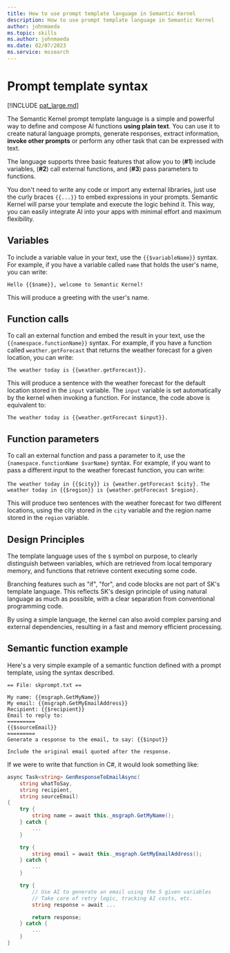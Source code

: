 ```yaml
---
title: How to use prompt template language in Semantic Kernel
description: How to use prompt template language in Semantic Kernel
author: johnmaeda
ms.topic: skills
ms.author: johnmaeda
ms.date: 02/07/2023
ms.service: mssearch
---
```

# Prompt template syntax

[!INCLUDE [pat_large.md](../includes/pat_large.md)]

The Semantic Kernel prompt template language is a simple and powerful way to
define and compose AI functions **using plain text**.
You can use it to create natural language prompts, generate responses, extract
information, **invoke other prompts** or perform any other task that can be
expressed with text.

The language supports three basic features that allow you to (**#1**) include
variables, (**#2**) call external functions, and (**#3**) pass parameters to functions.

You don't need to write any code or import any external libraries, just use the
curly braces `{{...}}` to embed expressions in your prompts.
Semantic Kernel will parse your template and execute the logic behind it.
This way, you can easily integrate AI into your apps with minimal effort and
maximum flexibility.

## Variables

To include a variable value in your text, use the `{{$variableName}}` syntax.
For example, if you have a variable called `name` that holds the user's name,
you can write:

```Hello {{$name}}, welcome to Semantic Kernel!```

This will produce a greeting with the user's name.

## Function calls

To call an external function and embed the result in your text, use the
`{{namespace.functionName}}` syntax.
For example, if you have a function called `weather.getForecast` that returns
the weather forecast for a given location, you can write:

```The weather today is {{weather.getForecast}}.```

This will produce a sentence with the weather forecast for the default location
stored in the `input` variable.
The `input` variable is set automatically by the kernel when invoking a function.
For instance, the code above is equivalent to:

```The weather today is {{weather.getForecast $input}}.```

## Function parameters

To call an external function and pass a parameter to it, use the
`{namespace.functionName $varName}` syntax.
For example, if you want to pass a different input to the weather forecast
function, you can write:

```The weather today in {{$city}} is {weather.getForecast $city}.```
```The weather today in {{$region}} is {weather.getForecast $region}.```

This will produce two sentences with the weather forecast for two different
locations, using the city stored in the `city` variable and the region name
stored in the `region` variable.

## Design Principles

The template language uses of the `$` symbol on purpose, to clearly distinguish
between variables, which are retrieved from local temporary memory, and
functions that retrieve content executing some code.

Branching features such as "if", "for", and code blocks are not part of SK's
template language. This reflects SK's design principle of using natural language
as much as possible, with a clear separation from conventional programming code.

By using a simple language, the kernel can also avoid complex parsing and
external dependencies, resulting in a fast and memory efficient processing.

## Semantic function example

Here's a very simple example of a semantic function defined with a prompt
template, using the syntax described.

`== File: skprompt.txt ==`

```
My name: {{msgraph.GetMyName}}
My email: {{msgraph.GetMyEmailAddress}}
Recipient: {{$recipient}}
Email to reply to:
=========
{{$sourceEmail}}
=========
Generate a response to the email, to say: {{$input}}

Include the original email quoted after the response.
```

If we were to write that function in C#, it would look something like:

```csharp
async Task<string> GenResponseToEmailAsync(
    string whatToSay,
    string recipient,
    string sourceEmail)
{
    try {
        string name = await this._msgraph.GetMyName();
    } catch {
        ...
    }

    try {
        string email = await this._msgraph.GetMyEmailAddress();
    } catch {
        ...
    }

    try {
        // Use AI to generate an email using the 5 given variables
        // Take care of retry logic, tracking AI costs, etc.
        string response = await ...

        return response;
    } catch {
        ...
    }
}
```
